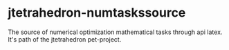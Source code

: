 # jtetrahedron-numtaskssource
The source of numerical optimization mathematical tasks through api latex. It's path of the jtetrahedron pet-project.
